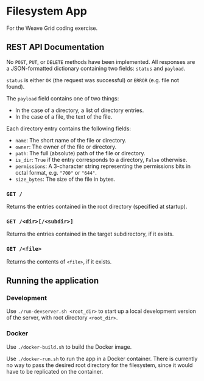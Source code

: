 # Filesystem App

For the Weave Grid coding exercise.

## REST API Documentation

No `POST`, `PUT`, or `DELETE` methods have been implemented. All responses are a
JSON-formatted dictionary containing two fields: `status` and `payload`.

`status` is either `OK` (the request was successful) or `ERROR` (e.g. file not
found).

The `payload` field contains one of two things:
* In the case of a directory, a list of directory entries.
* In the case of a file, the text of the file.

Each directory entry contains the following fields:
* `name`: The short name of the file or directory.
* `owner`: The owner of the file or directory.
* `path`: The full (absolute) path of the file or directory.
* `is_dir`: `True` if the entry corresponds to a directory, `False` otherwise.
* `permissions`: A 3-character string representing the permissions bits in octal
  format, e.g. `"700"` or `"644"`.
* `size_bytes`: The size of the file in bytes.

### `GET /`

Returns the entries contained in the root directory (specified at startup).

### `GET /<dir>[/<subdir>]`

Returns the entries contained in the target subdirectory, if it exists.

### `GET /<file>`

Returns the contents of `<file>`, if it exists. 

## Running the application

### Development

Use `./run-devserver.sh <root_dir>` to start up a local development version of
the server, with root directory `<root_dir>`.

### Docker

Use `./docker-build.sh` to build the Docker image.

Use `./docker-run.sh` to run the app in a Docker container. There is currently
no way to pass the desired root directory for the filesystem, since it would
have to be replicated on the container.
